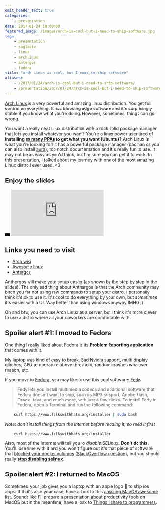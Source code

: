 ```yaml
---
omit_header_text: true
categories:
    - presentation
date: 2017-01-24 18:00:00
featured_image: /images/arch-is-cool-but-i-need-to-ship-software.jpg
tags:
    - presentation
    - saglacio
    - linux
    - archlinux
    - antergos
    - fedora
title: "Arch Linux is cool, but I need to ship software"
aliases:
    - /2017/01/24/arch-is-cool-but-i-need-to-ship-software/
    - /presentation/2017/01/24/arch-is-cool-but-i-need-to-ship-software/
---
```



[Arch Linux][archlinux] is a very powerful and amazing linux distribution. You get full control on everything. It has bleeding edge software and it's surprisingly stable if you know what you're doing. However, sometimes, things can go wrong.

<!--more-->

You want a really neat linux distribution with a rock solid package manager that lets you install whatever you want? You're a linux power user tired of **installing [so many PPAs][ubuntu-ppas] to get what you want (Ubuntu)?**  Arch Linux is what you're looking for! It has a powerful package manager ([pacman] or you can also install [aura][aura]), top notch documentation and it's really fun to use. It may not be as easy as you'd think, but I'm sure you can get it to work. In this presentation, I talked about my journey with one of the most amazing Linux distro I ever used. \<3

## Enjoy the slides

<div class="responsive-iframe-wrapper">
    <div class="responsive-iframe">
        <img class="ratio" src="/images/layout/placeholder_16x9.gif" alt="placeholder"/>
        <iframe src="https://docs.google.com/presentation/d/1XN_qvV55ktoHY9QiRiqjTXtCfUTS9X-QANCujlmKZXE/embed?start=false&loop=false" frameborder="0" allowfullscreen="true" mozallowfullscreen="true" webkitallowfullscreen="true"></iframe>
    </div>
</div>

## Links you need to visit

* [Arch wiki][archlinux]
* [Awesome linux][awesome-linux]
* [Antergos][antergos] 

Anthergos will make your setup easier (as shown by the step by step in the slides). The only sad thing about Anthergos is that the Arch community may bitch you for not using raw commands to setup your distro. I personally think it's ok to use it. It's cool to do everything by your own, but _sometimes_ it's easier with a UI. Way better than using windows anyway IMHO ;)

Oh and btw, you can use Arch Linux as a server, but I think it's more clever to use a distro where all your coworkers are comfortable with.

## Spoiler alert #1: I moved to Fedora

One thing I really liked about Fedora is its **Problem Reporting application** that comes with it. 

<!-- TODO: add a picture of Problem Reporting application here -->

My laptop was kind of easy to break. Bad Nvidia support, multi display glitches, CPU temperature above threshold, random crashes whatever reason, etc.

If you move to [Fedora][fedora], you may like to use this cool software: [Fedy][Fedy].
 
> Fedy lets you install multimedia codecs and additional software that Fedora doesn't want to ship, such as MP3 support, Adobe Flash, Oracle Java, and much more, with just a few clicks.
> To install Fedy in Fedora, open a Terminal and run the following command:

```bash
    curl https://www.folkswithhats.org/installer | sudo bash
```

_Note: don't install things from the internet before reading it, so read it first_

```bash
    curl https://www.folkswithhats.org/installer
```

Also, most of the internet will tell you to _disable SELinux_. **Don't do this**. You'll lose time with it and you won't figure out it's that piece of software that [blocked your docker volumes][docker-selinux] ([StackOverflow question][docker-selinux-so]), but you should really **[stop disabling selinux][stop-disabling-selinux]**.

## Spoiler alert #2: I returned to MacOS

Sometimes, your job gives you a laptop with an apple logo  to ship ios apps. If that's also your case, have a look to this [amazing MacOS awesome list][awesome-macos]. Sounds like I'll prepare a presentation about productivity tools on MacOS but in the meantime, have a look to [Things I share to programmers][things-i-share-to-programmers].

[ubuntu-ppas]: https://launchpad.net/ubuntu/+ppas
[aura]: https://github.com/aurapm/aura
[pacman]: https://wiki.archlinux.org/index.php/pacman
[stop-disabling-selinux]: https://stopdisablingselinux.com/
[docker-selinux-so]: http://stackoverflow.com/questions/24288616/permission-denied-on-accessing-host-directory-in-docker
[docker-selinux]: http://www.projectatomic.io/blog/2016/03/dwalsh_selinux_containers/
[iterm]: https://iterm2.com/
[antergos]: https://antergos.com/
[awesome-fedora]: https://github.com/strongrandom/awesome-fedora
[fedora]: https://getfedora.org/
[awesome-linux]: https://github.com/aleksandar-todorovic/awesome-linux
[awesome-macos]: https://github.com/iCHAIT/awesome-macOS
[Fedy]: https://www.folkswithhats.org/ 
[archlinux]: https://www.archlinux.org/

[things-i-share-to-programmers]: /2017/05/14/things-i-share-to-programmers
